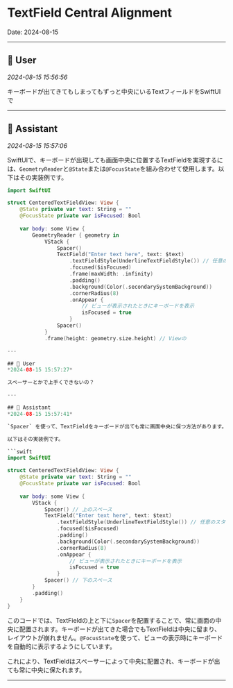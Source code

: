 # TextField Central Alignment

Date: 2024-08-15

---

## 👤 User
*2024-08-15 15:56:56*

キーボードが出てきてもしまってもずっと中央にいるTextフィールドをSwiftUIで

---

## 🤖 Assistant
*2024-08-15 15:57:06*

SwiftUIで、キーボードが出現しても画面中央に位置するTextFieldを実現するには、`GeometryReader`と`@State`または`@FocusState`を組み合わせて使用します。以下はその実装例です。

```swift
import SwiftUI

struct CenteredTextFieldView: View {
    @State private var text: String = ""
    @FocusState private var isFocused: Bool
    
    var body: some View {
        GeometryReader { geometry in
            VStack {
                Spacer()
                TextField("Enter text here", text: $text)
                    .textFieldStyle(UnderlineTextFieldStyle()) // 任意のスタイルを適用
                    .focused($isFocused)
                    .frame(maxWidth: .infinity)
                    .padding()
                    .background(Color(.secondarySystemBackground))
                    .cornerRadius(8)
                    .onAppear {
                        // ビューが表示されたときにキーボードを表示
                        isFocused = true
                    }
                Spacer()
            }
            .frame(height: geometry.size.height) // Viewの

---

## 👤 User
*2024-08-15 15:57:27*

スペーサーとかで上手くできないの？

---

## 🤖 Assistant
*2024-08-15 15:57:41*

`Spacer` を使って、TextFieldをキーボードが出ても常に画面中央に保つ方法があります。この場合、`Spacer`を使ってTextFieldを上下に中央揃えにし、キーボードの出現時に自動的に対応するようにします。

以下はその実装例です。

```swift
import SwiftUI

struct CenteredTextFieldView: View {
    @State private var text: String = ""
    @FocusState private var isFocused: Bool
    
    var body: some View {
        VStack {
            Spacer() // 上のスペース
            TextField("Enter text here", text: $text)
                .textFieldStyle(UnderlineTextFieldStyle()) // 任意のスタイルを適用
                .focused($isFocused)
                .padding()
                .background(Color(.secondarySystemBackground))
                .cornerRadius(8)
                .onAppear {
                    // ビューが表示されたときにキーボードを表示
                    isFocused = true
                }
            Spacer() // 下のスペース
        }
        .padding()
    }
}
```

このコードでは、TextFieldの上と下に`Spacer`を配置することで、常に画面の中央に配置されます。キーボードが出てきた場合でもTextFieldは中央に留まり、レイアウトが崩れません。`@FocusState`を使って、ビューの表示時にキーボードを自動的に表示するようにしています。

これにより、TextFieldはスペーサーによって中央に配置され、キーボードが出ても常に中央に保たれます。

---
